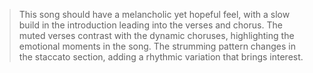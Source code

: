 > This song should have a melancholic yet hopeful feel, with a slow build in the introduction leading into the verses and chorus. The muted verses contrast with the dynamic choruses, highlighting the emotional moments in the song. The strumming pattern changes in the staccato section, adding a rhythmic variation that brings interest.